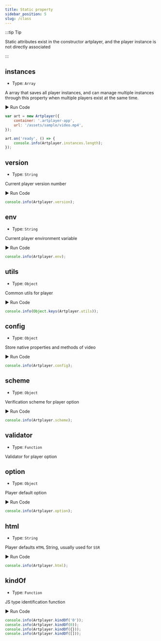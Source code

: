 ```yaml
---
title: Static property
sidebar_position: 5
slug: /class
---
```


:::tip Tip

Static attributes exist in the constructor artplayer, and the player instance is not directly associated

:::

## instances

-   Type: `Array`

A array that saves all player instances, and can manage multiple instances through this property when multiple players exist at the same time.

<div className="run-code">▶ Run Code</div>

```js
var art = new Artplayer({
    container: '.artplayer-app',
    url: '/assets/sample/video.mp4',
});

art.on('ready', () => {
    console.info(Artplayer.instances.length);
});
```

## version

-   Type: `String`

Current player version number

<div className="run-code">▶ Run Code</div>

```js
console.info(Artplayer.version);
```

## env

-   Type: `String`

Current player environment variable

<div className="run-code">▶ Run Code</div>

```js
console.info(Artplayer.env);
```

## utils

-   Type: `Object`

Common utils for player

<div className="run-code">▶ Run Code</div>

```js
console.info(Object.keys(Artplayer.utils));
```

## config

-   Type: `Object`

Store native properties and methods of video

<div className="run-code">▶ Run Code</div>

```js
console.info(Artplayer.config);
```

## scheme

-   Type: `Object`

Verification scheme for player option

<div className="run-code">▶ Run Code</div>

```js
console.info(Artplayer.scheme);
```

## validator

-   Type: `Function`

Validator for player option

## option

-   Type: `Object`

Player default option

<div className="run-code">▶ Run Code</div>

```js
console.info(Artplayer.option);
```

## html

-   Type: `String`

Player defaults `HTML` String, usually used for `SSR`

<div className="run-code">▶ Run Code</div>

```js
console.info(Artplayer.html);
```

## kindOf

-   Type: `Function`

JS type identification function

<div className="run-code">▶ Run Code</div>

```js
console.info(Artplayer.kindOf('0'));
console.info(Artplayer.kindOf(0));
console.info(Artplayer.kindOf({}));
console.info(Artplayer.kindOf([]));
```
